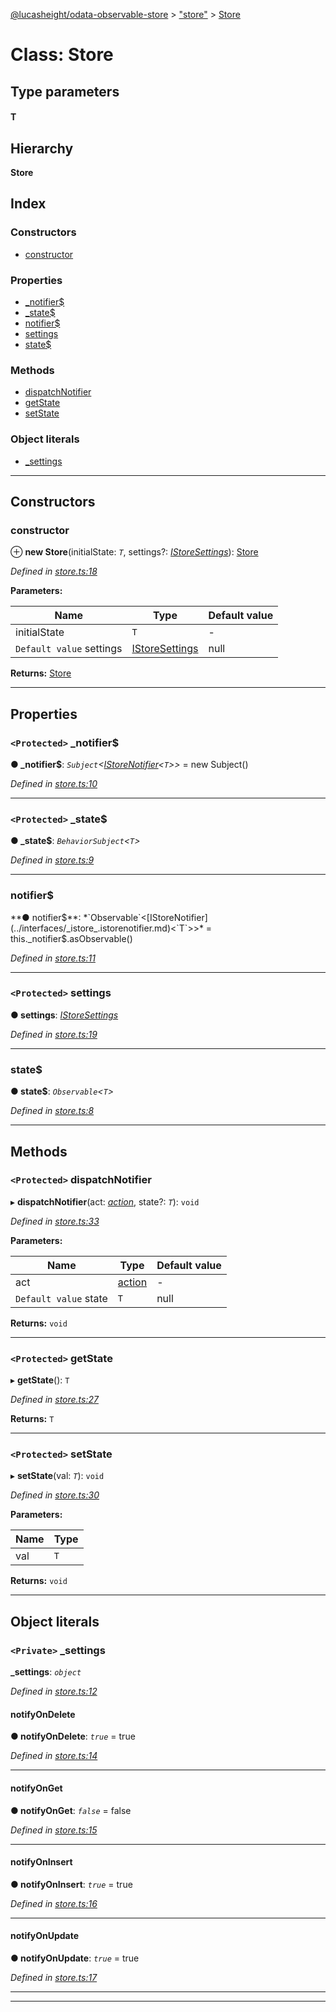 [@lucasheight/odata-observable-store](../README.md) > ["store"](../modules/_store_.md) > [Store](../classes/_store_.store.md)

# Class: Store

## Type parameters
#### T 
## Hierarchy

**Store**

## Index

### Constructors

* [constructor](_store_.store.md#constructor)

### Properties

* [_notifier$](_store_.store.md#_notifier_)
* [_state$](_store_.store.md#_state_)
* [notifier$](_store_.store.md#notifier_)
* [settings](_store_.store.md#settings)
* [state$](_store_.store.md#state_)

### Methods

* [dispatchNotifier](_store_.store.md#dispatchnotifier)
* [getState](_store_.store.md#getstate)
* [setState](_store_.store.md#setstate)

### Object literals

* [_settings](_store_.store.md#_settings)

---

## Constructors

<a id="constructor"></a>

###  constructor

⊕ **new Store**(initialState: *`T`*, settings?: *[IStoreSettings](../interfaces/_istore_.istoresettings.md)*): [Store](_store_.store.md)

*Defined in [store.ts:18](https://github.com/lucasheight/odata-observable-store/blob/e8bdbc6/src/store.ts#L18)*

**Parameters:**

| Name | Type | Default value |
| ------ | ------ | ------ |
| initialState | `T` | - |
| `Default value` settings | [IStoreSettings](../interfaces/_istore_.istoresettings.md) |  null |

**Returns:** [Store](_store_.store.md)

___

## Properties

<a id="_notifier_"></a>

### `<Protected>` _notifier$

**● _notifier$**: *`Subject`<[IStoreNotifier](../interfaces/_istore_.istorenotifier.md)<`T`>>* =  new Subject()

*Defined in [store.ts:10](https://github.com/lucasheight/odata-observable-store/blob/e8bdbc6/src/store.ts#L10)*

___
<a id="_state_"></a>

### `<Protected>` _state$

**● _state$**: *`BehaviorSubject`<`T`>*

*Defined in [store.ts:9](https://github.com/lucasheight/odata-observable-store/blob/e8bdbc6/src/store.ts#L9)*

___
<a id="notifier_"></a>

###  notifier$

**● notifier$**: *`Observable`<[IStoreNotifier](../interfaces/_istore_.istorenotifier.md)<`T`>>* =  this._notifier$.asObservable()

*Defined in [store.ts:11](https://github.com/lucasheight/odata-observable-store/blob/e8bdbc6/src/store.ts#L11)*

___
<a id="settings"></a>

### `<Protected>` settings

**● settings**: *[IStoreSettings](../interfaces/_istore_.istoresettings.md)*

*Defined in [store.ts:19](https://github.com/lucasheight/odata-observable-store/blob/e8bdbc6/src/store.ts#L19)*

___
<a id="state_"></a>

###  state$

**● state$**: *`Observable`<`T`>*

*Defined in [store.ts:8](https://github.com/lucasheight/odata-observable-store/blob/e8bdbc6/src/store.ts#L8)*

___

## Methods

<a id="dispatchnotifier"></a>

### `<Protected>` dispatchNotifier

▸ **dispatchNotifier**(act: *[action](../enums/_action_enum_.action.md)*, state?: *`T`*): `void`

*Defined in [store.ts:33](https://github.com/lucasheight/odata-observable-store/blob/e8bdbc6/src/store.ts#L33)*

**Parameters:**

| Name | Type | Default value |
| ------ | ------ | ------ |
| act | [action](../enums/_action_enum_.action.md) | - |
| `Default value` state | `T` |  null |

**Returns:** `void`

___
<a id="getstate"></a>

### `<Protected>` getState

▸ **getState**(): `T`

*Defined in [store.ts:27](https://github.com/lucasheight/odata-observable-store/blob/e8bdbc6/src/store.ts#L27)*

**Returns:** `T`

___
<a id="setstate"></a>

### `<Protected>` setState

▸ **setState**(val: *`T`*): `void`

*Defined in [store.ts:30](https://github.com/lucasheight/odata-observable-store/blob/e8bdbc6/src/store.ts#L30)*

**Parameters:**

| Name | Type |
| ------ | ------ |
| val | `T` |

**Returns:** `void`

___

## Object literals

<a id="_settings"></a>

### `<Private>` _settings

**_settings**: *`object`*

*Defined in [store.ts:12](https://github.com/lucasheight/odata-observable-store/blob/e8bdbc6/src/store.ts#L12)*

<a id="_settings.notifyondelete"></a>

####  notifyOnDelete

**● notifyOnDelete**: *`true`* = true

*Defined in [store.ts:14](https://github.com/lucasheight/odata-observable-store/blob/e8bdbc6/src/store.ts#L14)*

___
<a id="_settings.notifyonget"></a>

####  notifyOnGet

**● notifyOnGet**: *`false`* = false

*Defined in [store.ts:15](https://github.com/lucasheight/odata-observable-store/blob/e8bdbc6/src/store.ts#L15)*

___
<a id="_settings.notifyoninsert"></a>

####  notifyOnInsert

**● notifyOnInsert**: *`true`* = true

*Defined in [store.ts:16](https://github.com/lucasheight/odata-observable-store/blob/e8bdbc6/src/store.ts#L16)*

___
<a id="_settings.notifyonupdate"></a>

####  notifyOnUpdate

**● notifyOnUpdate**: *`true`* = true

*Defined in [store.ts:17](https://github.com/lucasheight/odata-observable-store/blob/e8bdbc6/src/store.ts#L17)*

___

___

